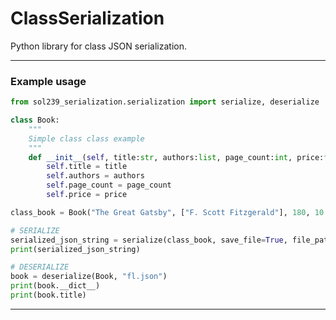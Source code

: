 # ClassSerialization

Python library for class JSON serialization.

---

### Example usage

```python
from sol239_serialization.serialization import serialize, deserialize

class Book:
    """
    Simple class class example
    """
    def __init__(self, title:str, authors:list, page_count:int, price:float):
        self.title = title
        self.authors = authors
        self.page_count = page_count
        self.price = price

class_book = Book("The Great Gatsby", ["F. Scott Fitzgerald"], 180, 10.99)

# SERIALIZE
serialized_json_string = serialize(class_book, save_file=True, file_path="fl.json")
print(serialized_json_string)

# DESERIALIZE
book = deserialize(Book, "fl.json")
print(book.__dict__)
print(book.title)
```

---